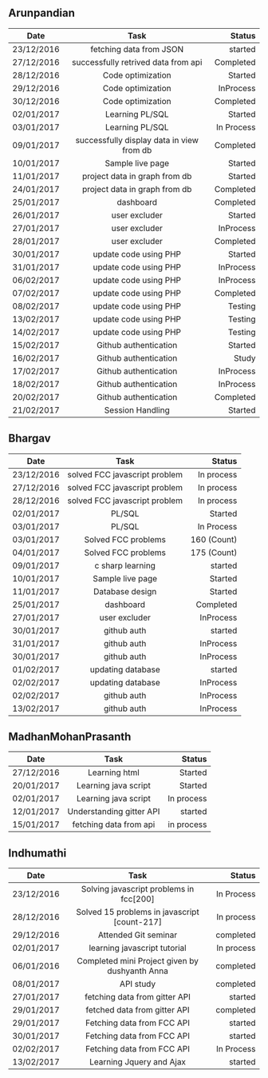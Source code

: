 ## Arunpandian

| Date        | Task           | Status  |
| ------------- |:-------------:| -----:|
| 23/12/2016      | fetching data from JSON | started |
| 27/12/2016      | successfully retrived data from api      |   Completed |
| 28/12/2016      | Code optimization      | Started |
| 29/12/2016      | Code optimization      | InProcess |
| 30/12/2016      | Code optimization      | Completed |
| 02/01/2017      |Learning PL/SQL       | Started |
| 03/01/2017      |Learning PL/SQL       | In Process |
| 09/01/2017      |successfully display data in view from db     | Completed |
| 10/01/2017      |Sample live page     | Started |
| 11/01/2017      |project data in graph from db     | Started |
| 24/01/2017      |project data in graph from db     | Completed |
| 25/01/2017      |dashboard     | Completed |
| 26/01/2017      |user excluder     | Started |
| 27/01/2017      |user excluder     | InProcess |
| 28/01/2017      |user excluder     | Completed |
| 30/01/2017      |  update code using PHP   | Started |
| 31/01/2017      |  update code using PHP   | InProcess |
| 06/02/2017      |  update code using PHP   | InProcess |
| 07/02/2017      |  update code using PHP   | Completed |
| 08/02/2017      |  update code using PHP   | Testing |
| 13/02/2017      |  update code using PHP   | Testing |
| 14/02/2017      |  update code using PHP   | Testing |
| 15/02/2017      |  Github authentication   | Started |
| 16/02/2017      |  Github authentication   | Study |
| 17/02/2017      |  Github authentication   | InProcess |
| 18/02/2017      |  Github authentication   | InProcess |
| 20/02/2017      |  Github authentication   | Completed |
| 21/02/2017      |  Session Handling   | Started |


## Bhargav

| Date        | Task           | Status  |
| ------------- |:-------------:| -----:|
|  23/12/2016 |solved FCC javascript problem| In process |   
|  27/12/2016 |solved FCC javascript problem| In process |  
|  28/12/2016 |solved FCC javascript problem| In process |  
| 02/01/2017      | PL/SQL       | Started |
| 03/01/2017      | PL/SQL       | In Process |
| 03/01/2017      |Solved FCC problems       | 160 (Count) |
| 04/01/2017      |Solved FCC problems       | 175 (Count) |
|09/01/2017       |c sharp learning          |  started    |
| 10/01/2017      |Sample live page     | Started |
| 11/01/2017      |Database design   | Started |
| 25/01/2017      |dashboard     | Completed |
| 27/01/2017      |user excluder     | InProcess |
| 30/01/2017      |github auth     | started |
| 31/01/2017      |github auth     | InProcess |
| 30/01/2017      |github auth     | InProcess |
| 01/02/2017      |updating database    | started |
| 02/02/2017      |updating database    | InProcess |
| 02/02/2017      |github auth    | InProcess |
| 13/02/2017      |github auth    | InProcess |


## MadhanMohanPrasanth

| Date        | Task           | Status  |
| ------------- |:-------------:| -----:|
|27/12/2016     | Learning html  | Started|
|20/01/2017     | Learning java script    | Started |
|02/01/2017     | Learning java script    | In process |
|12/01/2017     |Understanding gitter API | started |
|15/01/2017     | fetching data from api  | in process|

## Indhumathi

| Date        | Task           | Status  |
| ------------- |:-------------:| -----:|
|23/12/2016|Solving javascript problems in fcc[200]| In Process |
|28/12/2016 | Solved 15 problems in javascript [count-217]| In process| 
|29/12/2016 |Attended Git seminar|completed| 
|02/01/2017 |learning javascript tutorial|In process| 
|06/01/2016 |Completed mini Project given by dushyanth Anna|completed| 
|08/01/2017 |API study|completed| 
|27/01/2017 |fetching data from gitter API|started| 
|29/01/2017 |fetched data from gitter API|completed| 
|29/01/2017|Fetching data  from FCC API|started| 
|30/01/2017|Fetching data  from FCC API|started| 
|02/02/2017|Fetching data  from FCC API|In Process| 
|13/02/2017|Learning Jquery and Ajax  |started| 

